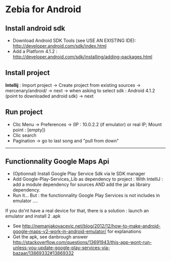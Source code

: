 Zebia for Android
=================

Install android sdk
-------
- Download Android SDK Tools (see USE AN EXISTING IDE): http://developer.android.com/sdk/index.html
- Add a Platform 4.1.2 : http://developer.android.com/sdk/installing/adding-packages.html

Install project
-------
**Intellij** : Import project -> Create project from existing sources -> mercenary/android/  -> next -> when asking to select sdk : Android 4.1.2 (point to downloaded android sdk) -> next

Run project
-------
- Clic Menu -> Preferences -> (IP : 10.0.2.2 (if emulator) or real IP; Mount point : [empty])
- Clic search
- Pagination -> go to last song and "pull from down"

-------------------------------


Functionnality Google Maps Api
------------------------------
- (Optionnal) Install Google Play Service Sdk via le SDK manager
- Add Google-Play-Services_Lib as dependency to project :
With IntelliJ : add a module dependency for sources AND add the   jar as librairy dependency.
- Run it... But : the functionnality Google Play Services is not includes in emulator ....
 

If you do'nt have a real device for that, there is a solution : launch an emulator and install 2 .apk
- See http://nemanjakovacevic.net/blog/2012/12/how-to-make-android-google-maps-v2-work-in-android-emulator/ for explanations
- Get the apk, see danbrough answer http://stackoverflow.com/questions/13691943/this-app-wont-run-unless-you-update-google-play-services-via-bazaar/13869332#13869332
